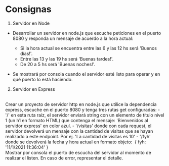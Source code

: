 # Consignas

1. Servidor en Node
  - Desarrollar un servidor en node.js que escuche peticiones en el puerto 8080 y responda un mensaje de acuerdo a la hora actual: 
    - Si la hora actual se encuentra entre las 6 y las 12 hs será 'Buenos días!'.
    - Entre las 13 y las 19 hs será 'Buenas tardes!'. 
    - De 20 a 5 hs será 'Buenas noches!'.

  - Se mostrará por consola cuando el servidor esté listo para operar y en qué puerto lo está haciendo.

2. Servidor en Express
  <br>
  Crear un proyecto de servidor http en node.js que utilice la dependencia express, escuche en el puerto 8080 y tenga tres rutas get configuradas:
  - '/' en esta ruta raíz, el servidor enviará string con un elemento de título nivel 1 (un h1 en formato HTML) que contenga el mensaje: 'Bienvenidos al servidor express' en color azul.
  - '/visitas' donde con cada request, el servidor devolverá un mensaje con la cantidad de visitas que se hayan realizado a este endpoint. Por ej. 'La cantidad de visitas es 10'
  - '/fyh' donde se devolverá la fecha y hora actual en formato objeto: 
    { fyh: '11/1/2021 11:36:04' }
  <br>
  Mostrar por consola el puerto de escucha del servidor al momento de realizar el listen. En caso de error, representar el detalle.
